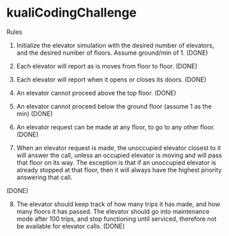 # kualiCodingChallenge

Rules
1. Initialize the elevator simulation with the desired number of elevators, and the desired
number of floors. Assume ground/min of 1.
(DONE)

2. Each elevator will report as is moves from floor to floor.
(DONE)

3. Each elevator will report when it opens or closes its doors.
(DONE)

4. An elevator cannot proceed above the top floor.
(DONE)

5. An elevator cannot proceed below the ground floor (assume 1 as the min)
(DONE)

6. An elevator request can be made at any floor, to go to any other floor.
(DONE)

7. When an elevator request is made, the unoccupied elevator closest to it will answer the call, unless an occupied elevator is moving and will pass that floor on its way. The exception is that if an unoccupied elevator is already stopped at that floor, then it will always have the highest priority answering that call.

(DONE)

8. The elevator should keep track of how many trips it has made, and how many floors it has passed. The elevator should go into maintenance mode after 100 trips, and stop
functioning until serviced, therefore not be available for elevator calls.
(DONE)
